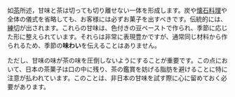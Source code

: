 <p>如<a href="#tea">茶</a>所述，甘味と茶は切っても切り離せない一体を形成します。炭や<a href="#kaiseki">懐石料理</a>や全体の儀式を省略しても、お客様には必ずお菓子を出すべきです。伝統的には、<abbr title="nerikiri">練切</abbr>が出されます。これらの甘味は、色付きの豆ペーストで作られ、季節に応じた形に整えられています。それらは非常に表現豊かですが、通常同じ材料から作られるため、季節の<strong>味わい</strong>を伝えることはありません。</p>
<p>ただし、甘味の味が茶の味を圧倒しないようにすることが重要です。この点において、日本の茶菓子は口の中に残り、茶の鑑賞を妨げる脂肪を避けることに特に注意が払われています。このことは、非日本の甘味を試す際に心に留めておく必要があります。</p>
